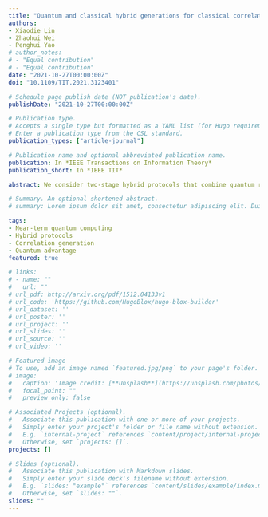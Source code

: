 ```yaml
---
title: "Quantum and classical hybrid generations for classical correlations"
authors:
- Xiaodie Lin
- Zhaohui Wei
- Penghui Yao
# author_notes:
# - "Equal contribution"
# - "Equal contribution"
date: "2021-10-27T00:00:00Z"
doi: "10.1109/TIT.2021.3123401"

# Schedule page publish date (NOT publication's date).
publishDate: "2021-10-27T00:00:00Z"

# Publication type.
# Accepts a single type but formatted as a YAML list (for Hugo requirements).
# Enter a publication type from the CSL standard.
publication_types: ["article-journal"]

# Publication name and optional abbreviated publication name.
publication: In *IEEE Transactions on Information Theory*
publication_short: In *IEEE TIT*

abstract: We consider two-stage hybrid protocols that combine quantum resources and classical resources to generate classical correlations shared by two separated players. Our motivation is twofold. First, in the near future, the scale of quantum information processing is quite limited, and when quantum resource available is not sufficient for certain tasks, a possible way to strengthen the capability of quantum schemes is introducing extra classical resources. We analyze the mathematical structures of these hybrid protocols, and characterize the relation between the amount of quantum resources and classical resources needed. Second, a fundamental open problem in communication complexity theory is to describe the advantage of sharing prior quantum entanglement over sharing prior randomness, which is still widely open. It turns out that our quantum and classical hybrid protocols provide new insight into this important problem.

# Summary. An optional shortened abstract.
# summary: Lorem ipsum dolor sit amet, consectetur adipiscing elit. Duis posuere tellus ac convallis placerat. Proin tincidunt magna sed ex sollicitudin condimentum.

tags:
- Near-term quantum computing
- Hybrid protocols
- Correlation generation
- Quantum advantage
featured: true

# links:
# - name: ""
#   url: ""
# url_pdf: http://arxiv.org/pdf/1512.04133v1
# url_code: 'https://github.com/HugoBlox/hugo-blox-builder'
# url_dataset: ''
# url_poster: ''
# url_project: ''
# url_slides: ''
# url_source: ''
# url_video: ''

# Featured image
# To use, add an image named `featured.jpg/png` to your page's folder. 
# image:
#   caption: 'Image credit: [**Unsplash**](https://unsplash.com/photos/jdD8gXaTZsc)'
#   focal_point: ""
#   preview_only: false

# Associated Projects (optional).
#   Associate this publication with one or more of your projects.
#   Simply enter your project's folder or file name without extension.
#   E.g. `internal-project` references `content/project/internal-project/index.md`.
#   Otherwise, set `projects: []`.
projects: []

# Slides (optional).
#   Associate this publication with Markdown slides.
#   Simply enter your slide deck's filename without extension.
#   E.g. `slides: "example"` references `content/slides/example/index.md`.
#   Otherwise, set `slides: ""`.
slides: ""
---
```


<!-- {{% callout note %}}
Click the *Cite* button above to demo the feature to enable visitors to import publication metadata into their reference management software.
{{% /callout %}}

{{% callout note %}}
Create your slides in Markdown - click the *Slides* button to check out the example.
{{% /callout %}}

Add the publication's **full text** or **supplementary notes** here. You can use rich formatting such as including [code, math, and images](https://docs.hugoblox.com/content/writing-markdown-latex/). -->
